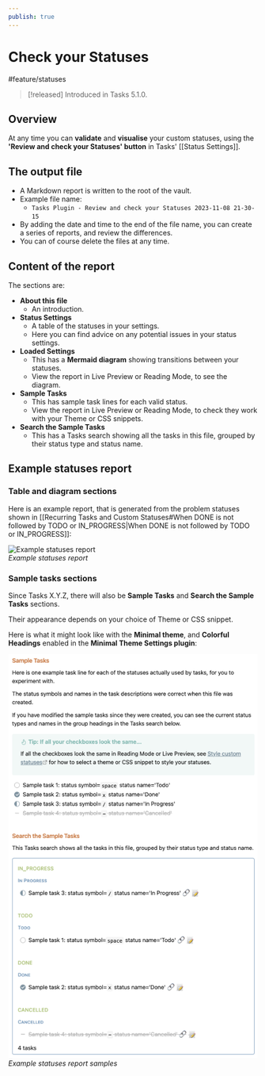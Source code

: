 ```yaml
---
publish: true
---
```


# Check your Statuses

<span class="related-pages">#feature/statuses</span>

> [!released]
> Introduced in Tasks 5.1.0.

## Overview

At any time you can **validate** and **visualise** your custom statuses, using the **'Review and check your Statuses' button** in Tasks' [[Status Settings]].

## The output file

- A Markdown report is written to the root of the vault.
- Example file name:
  - `Tasks Plugin - Review and check your Statuses 2023-11-08 21-30-15`
- By adding the date and time to the end of the file name, you can create a series of reports, and review the differences.
- You can of course delete the files at any time.

## Content of the report

The sections are:

- **About this file**
  - An introduction.
- **Status Settings**
  - A table of the statuses in your settings.
  - Here you can find advice on any potential issues in your status settings.
- **Loaded Settings**
  - This has a **Mermaid diagram** showing transitions between your statuses.
  - View the report in Live Preview or Reading Mode, to see the diagram.
- **Sample Tasks**
  - This has sample task lines for each valid status.
  - View the report in Live Preview or Reading Mode, to check they work with your Theme or CSS snippets.
- **Search the Sample Tasks**
  - This has a Tasks search showing all the tasks in this file, grouped by their status type and status name.

## Example statuses report

### Table and diagram sections

Here is an example report, that is generated from the problem statuses shown in [[Recurring Tasks and Custom Statuses#When DONE is not followed by TODO or IN_PROGRESS|When DONE is not followed by TODO or IN_PROGRESS]]:

![Example statuses report](../../images/settings-statuses-report.png)<br>
*Example statuses report*

### Sample tasks sections

Since Tasks X.Y.Z, there will also be **Sample Tasks** and **Search the Sample Tasks** sections.

Their appearance depends on your choice of Theme or CSS snippet.

Here is what it might look like with the **Minimal theme**, and **Colorful Headings** enabled in the **Minimal Theme Settings plugin**:

![Example statuses report samples](../../images/settings-statuses-report-samples.png)<br>
*Example statuses report samples*
